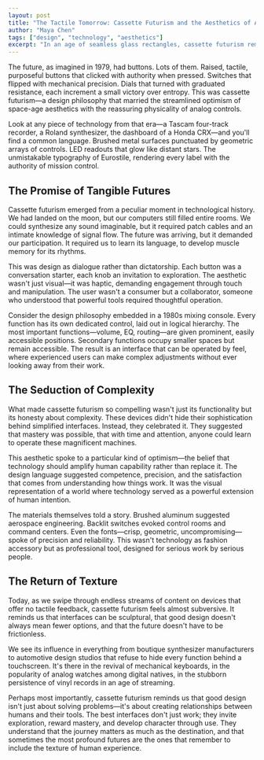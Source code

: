 ```yaml
---
layout: post
title: "The Tactile Tomorrow: Cassette Futurism and the Aesthetics of Analog Interface"
author: "Maya Chen"
tags: ["design", "technology", "aesthetics"]
excerpt: "In an age of seamless glass rectangles, cassette futurism reminds us that the future once promised texture, weight, and the satisfying click of mechanical engagement."
---
```


The future, as imagined in 1979, had buttons. Lots of them. Raised, tactile, purposeful buttons that clicked with authority when pressed. Switches that flipped with mechanical precision. Dials that turned with graduated resistance, each increment a small victory over entropy. This was cassette futurism—a design philosophy that married the streamlined optimism of space-age aesthetics with the reassuring physicality of analog controls.

Look at any piece of technology from that era—a Tascam four-track recorder, a Roland synthesizer, the dashboard of a Honda CRX—and you'll find a common language. Brushed metal surfaces punctuated by geometric arrays of controls. LED readouts that glow like distant stars. The unmistakable typography of Eurostile, rendering every label with the authority of mission control.

## The Promise of Tangible Futures

Cassette futurism emerged from a peculiar moment in technological history. We had landed on the moon, but our computers still filled entire rooms. We could synthesize any sound imaginable, but it required patch cables and an intimate knowledge of signal flow. The future was arriving, but it demanded our participation. It required us to learn its language, to develop muscle memory for its rhythms.

This was design as dialogue rather than dictatorship. Each button was a conversation starter, each knob an invitation to exploration. The aesthetic wasn't just visual—it was haptic, demanding engagement through touch and manipulation. The user wasn't a consumer but a collaborator, someone who understood that powerful tools required thoughtful operation.

Consider the design philosophy embedded in a 1980s mixing console. Every function has its own dedicated control, laid out in logical hierarchy. The most important functions—volume, EQ, routing—are given prominent, easily accessible positions. Secondary functions occupy smaller spaces but remain accessible. The result is an interface that can be operated by feel, where experienced users can make complex adjustments without ever looking away from their work.

## The Seduction of Complexity

What made cassette futurism so compelling wasn't just its functionality but its honesty about complexity. These devices didn't hide their sophistication behind simplified interfaces. Instead, they celebrated it. They suggested that mastery was possible, that with time and attention, anyone could learn to operate these magnificent machines.

This aesthetic spoke to a particular kind of optimism—the belief that technology should amplify human capability rather than replace it. The design language suggested competence, precision, and the satisfaction that comes from understanding how things work. It was the visual representation of a world where technology served as a powerful extension of human intention.

The materials themselves told a story. Brushed aluminum suggested aerospace engineering. Backlit switches evoked control rooms and command centers. Even the fonts—crisp, geometric, uncompromising—spoke of precision and reliability. This wasn't technology as fashion accessory but as professional tool, designed for serious work by serious people.

## The Return of Texture

Today, as we swipe through endless streams of content on devices that offer no tactile feedback, cassette futurism feels almost subversive. It reminds us that interfaces can be sculptural, that good design doesn't always mean fewer options, and that the future doesn't have to be frictionless.

We see its influence in everything from boutique synthesizer manufacturers to automotive design studios that refuse to hide every function behind a touchscreen. It's there in the revival of mechanical keyboards, in the popularity of analog watches among digital natives, in the stubborn persistence of vinyl records in an age of streaming.

Perhaps most importantly, cassette futurism reminds us that good design isn't just about solving problems—it's about creating relationships between humans and their tools. The best interfaces don't just work; they invite exploration, reward mastery, and develop character through use. They understand that the journey matters as much as the destination, and that sometimes the most profound futures are the ones that remember to include the texture of human experience.